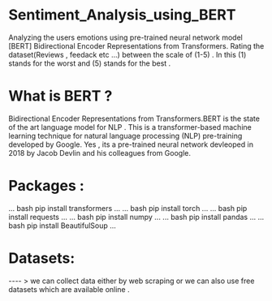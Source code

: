 # Sentiment_Analysis_using_BERT
Analyzing the users emotions using pre-trained neural network model [BERT] Bidirectional Encoder Representations from Transformers. Rating the dataset(Reviews , feedack etc ...) between the scale of (1-5) . In this (1) stands for the worst and (5) stands for the best . 


# What is BERT ?
Bidirectional Encoder Representations from Transformers.BERT is the state of the art language model for NLP . This is a transformer-based machine learning technique for natural language processing (NLP) pre-training developed by Google. Yes , its a pre-trained neural network devleoped in 2018 by Jacob Devlin and his colleagues from Google.

# Packages :
... bash
pip install transformers 
...
... bash
pip install torch
...
... bash
pip install requests
...
... bash
pip install numpy
...
... bash
pip install pandas
...
... bash
pip install BeautifulSoup
...

# Datasets:
---- > we can collect data either by web scraping or we can also use free datasets which are available online .
